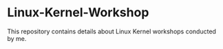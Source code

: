 # Linux-Kernel-Workshop

This repository contains details about Linux Kernel workshops conducted by me.
